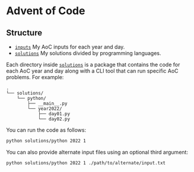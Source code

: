 # Advent of Code

## Structure

- [`inputs`](./inputs/) My AoC inputs for each year and day.
- [`solutions`](./solutions/) My solutions divided by programming languages.

Each directory inside [`solutions`](./solutions/) is a package that contains
the code for each AoC year and day along with a CLI tool that can run specific
AoC problems. For example:

```
.
└── solutions/
    └── python/
        ├── __main__.py
        └── year2022/
            ├── day01.py
            └── day02.py
```

You can run the code as follows:

```bash
python solutions/python 2022 1
```

You can also provide alternate input files using an optional third argument:

```bash
python solutions/python 2022 1 ./path/to/alternate/input.txt
```
